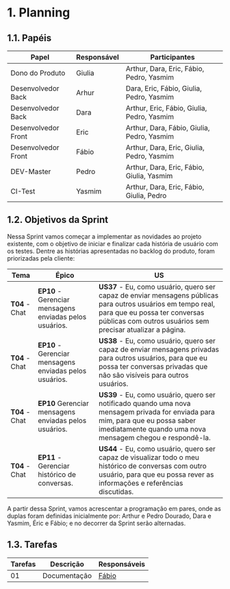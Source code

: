 # 1. Planning


## 1.1. Papéis
<!-- Papeis que cada membro exerceu durante essa sprint -->
Papel | Responsável | Participantes
----- | ----------- | -------------
Dono do Produto | Giulia | Arthur, Dara, Eric, Fábio, Pedro, Yasmim
Desenvolvedor Back | Arhur | Dara, Eric, Fábio, Giulia, Pedro, Yasmim
Desenvolvedor Back | Dara | Arthur, Eric, Fábio, Giulia, Pedro, Yasmim
Desenvolvedor Front| Eric | Arthur, Dara, Fábio, Giulia, Pedro, Yasmim
Desenvolvedor Front| Fábio | Arthur, Dara, Eric, Giulia, Pedro, Yasmim
DEV-Master| Pedro | Arthur, Dara, Eric, Fábio, Giulia, Yasmim
CI-Test| Yasmim | Arthur, Dara, Eric, Fábio, Giulia, Pedro

## 1.2. Objetivos da Sprint
<!-- descrever de forma geral o objetivo da sprint -->
Nessa Sprint vamos começar a implementar as novidades ao projeto existente, com o objetivo de iniciar e finalizar cada história de usuário com os testes.
Dentre as histórias apresentadas no backlog do produto, foram priorizadas pela cliente: 

| Tema | Épico | US |
|------|-------|----|
|**T04** - Chat|**EP10** - Gerenciar mensagens enviadas pelos usuários.|**US37** - Eu, como usuário, quero ser capaz de enviar mensagens públicas para outros usuários em tempo real, para que eu possa ter conversas públicas com outros usuários sem precisar atualizar a página.|As mensagens públicas devem ficar em uma espécie de mural no perfil de cada usuário.|
|**T04** - Chat|**EP10** - Gerenciar mensagens enviadas pelos usuários.|**US38** - Eu, como usuário, quero ser capaz de enviar mensagens privadas para outros usuários, para que eu possa ter conversas privadas que não são visíveis para outros usuários.|
|**T04** - Chat|**EP10** Gerenciar mensagens enviadas pelos usuários.|**US39** - Eu, como usuário, quero ser notificado quando uma nova mensagem privada for enviada para mim, para que eu possa saber imediatamente quando uma nova mensagem chegou e respondê-la.|
|**T04** - Chat|**EP11** - Gerenciar histórico de conversas.|**US44** - Eu, como usuário, quero ser capaz de visualizar todo o meu histórico de conversas com outro usuário, para que eu possa rever as informações e referências discutidas.|

A partir dessa Sprint, vamos acrescentar a programação em pares, onde as duplas foram definidas inicialmente por: Arthur e Pedro Dourado, Dara e Yasmim, Éric e Fábio; e no decorrer da Sprint serão alternadas.



## 1.3. Tarefas
<!-- descrever as issues que definimos para essa sprint e alocar um responsavel por ela -->
Tarefas | Descrição | Responsáveis
------ | --------- | -----------
01 | Documentação | [Fábio](https://github.com/fabioaletorres)
